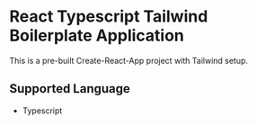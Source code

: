 # React Typescript Tailwind Boilerplate Application

This is a pre-built Create-React-App project with Tailwind setup.

## Supported Language

- Typescript